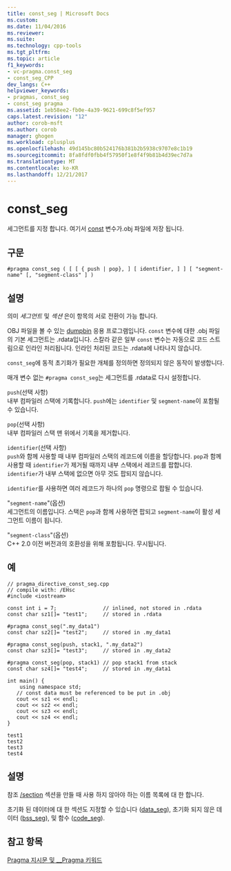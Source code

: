 ```yaml
---
title: const_seg | Microsoft Docs
ms.custom: 
ms.date: 11/04/2016
ms.reviewer: 
ms.suite: 
ms.technology: cpp-tools
ms.tgt_pltfrm: 
ms.topic: article
f1_keywords:
- vc-pragma.const_seg
- const_seg_CPP
dev_langs: C++
helpviewer_keywords:
- pragmas, const_seg
- const_seg pragma
ms.assetid: 1eb58ee2-fb0e-4a39-9621-699c8f5ef957
caps.latest.revision: "12"
author: corob-msft
ms.author: corob
manager: ghogen
ms.workload: cplusplus
ms.openlocfilehash: 49d145bc80b524176b381b2b5938c9707e8c1b19
ms.sourcegitcommit: 8fa8fdf0fbb4f57950f1e8f4f9b81b4d39ec7d7a
ms.translationtype: MT
ms.contentlocale: ko-KR
ms.lasthandoff: 12/21/2017
---
```

# <a name="constseg"></a>const_seg
세그먼트를 지정 합니다. 여기서 [const](../cpp/const-cpp.md) 변수가.obj 파일에 저장 됩니다.  
  
## <a name="syntax"></a>구문  
  
```  
#pragma const_seg ( [ [ { push | pop}, ] [ identifier, ] ] [ "segment-name" [, "segment-class" ] )  
```  
  
## <a name="remarks"></a>설명  
 의미 *세그먼트* 및 *섹션* 은이 항목의 서로 전환이 가능 합니다.  
  
 OBJ 파일을 볼 수 있는 [dumpbin](../build/reference/dumpbin-command-line.md) 응용 프로그램입니다. `const` 변수에 대한 .obj 파일의 기본 세그먼트는 .rdata입니다. 스칼라 같은 일부 `const` 변수는 자동으로 코드 스트림으로 인라인 처리됩니다. 인라인 처리된 코드는 .rdata에 나타나지 않습니다.  
  
 `const_seg`에 동적 초기화가 필요한 개체를 정의하면 정의되지 않은 동작이 발생합니다.  
  
 매개 변수 없는 `#pragma const_seg`는 세그먼트를 .rdata로 다시 설정합니다.  
  
 `push`(선택 사항)  
 내부 컴파일러 스택에 기록합니다. `push`에는 `identifier` 및 `segment-name`이 포함될 수 있습니다.  
  
 `pop`(선택 사항)  
 내부 컴파일러 스택 맨 위에서 기록을 제거합니다.  
  
 `identifier`(선택 사항)  
 `push`와 함께 사용할 때 내부 컴파일러 스택의 레코드에 이름을 할당합니다. `pop`과 함께 사용할 때 `identifier`가 제거될 때까지 내부 스택에서 레코드를 팝합니다. `identifier`가 내부 스택에 없으면 아무 것도 팝되지 않습니다.  
  
 `identifier`를 사용하면 여러 레코드가 하나의 `pop` 명령으로 팝될 수 있습니다.  
  
 "`segment-name`"(옵션)  
 세그먼트의 이름입니다. 스택은 `pop`과 함께 사용하면 팝되고 `segment-name`이 활성 세그먼트 이름이 됩니다.  
  
 "`segment-class`"(옵션)  
 C++ 2.0 이전 버전과의 호환성을 위해 포함됩니다. 무시됩니다.  
  
## <a name="example"></a>예  
  
```  
// pragma_directive_const_seg.cpp  
// compile with: /EHsc  
#include <iostream>  
  
const int i = 7;               // inlined, not stored in .rdata  
const char sz1[]= "test1";     // stored in .rdata  
  
#pragma const_seg(".my_data1")  
const char sz2[]= "test2";     // stored in .my_data1  
  
#pragma const_seg(push, stack1, ".my_data2")  
const char sz3[]= "test3";     // stored in .my_data2  
  
#pragma const_seg(pop, stack1) // pop stack1 from stack  
const char sz4[]= "test4";     // stored in .my_data1  
  
int main() {  
    using namespace std;  
   // const data must be referenced to be put in .obj  
   cout << sz1 << endl;  
   cout << sz2 << endl;  
   cout << sz3 << endl;  
   cout << sz4 << endl;  
}  
```  
  
```Output  
test1  
test2  
test3  
test4  
```  
  
## <a name="comments"></a>설명  
 참조 [/section](../build/reference/section-specify-section-attributes.md) 섹션을 만들 때 사용 하지 않아야 하는 이름 목록에 대 한 합니다.  
  
 초기화 된 데이터에 대 한 섹션도 지정할 수 있습니다 ([data_seg](../preprocessor/data-seg.md)), 초기화 되지 않은 데이터 ([bss_seg](../preprocessor/bss-seg.md)), 및 함수 ([code_seg](../preprocessor/code-seg.md)).  
  
## <a name="see-also"></a>참고 항목  
 [Pragma 지시문 및 __Pragma 키워드](../preprocessor/pragma-directives-and-the-pragma-keyword.md)